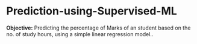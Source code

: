 # Prediction-using-Supervised-ML
**Objective:** Predicting the percentage of Marks of an student based on the no. of study hours, using a simple linear regression model..
